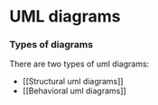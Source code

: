 # UML diagrams


### Types of diagrams

There are two types of uml diagrams:
- [[Structural uml diagrams]]
- [[Behavioral uml diagrams]]

